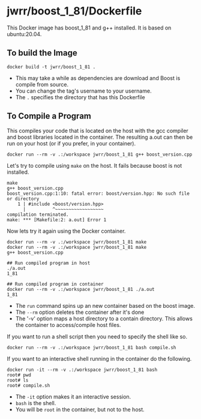 jwrr/boost_1_81/Dockerfile
===========================

This Docker image has boost_1_81 and g++ installed. It is based on 
ubuntu:20.04. 

To build the Image
------------------

```
docker build -t jwrr/boost_1_81 .
```

* This may take a while as dependencies are download and
  Boost is compile from source.
* You can change the tag's username to your username.
* The `.` specifies the directory that has this Dockerfile

To Compile a Program
--------------------

This compiles your code that is located on the host with the gcc compiler
and boost libraries located in the container. The resulting a.out can
then be run on your host (or if you prefer, in your container).

```
docker run --rm -v .:/workspace jwrr/boost_1_81 g++ boost_version.cpp
```

Let's try to compile using `make` on the host. It fails because boost is
not installed.

```
make
g++ boost_version.cpp
boost_version.cpp:1:10: fatal error: boost/version.hpp: No such file or directory
    1 | #include <boost/version.hpp>
      |          ^~~~~~~~~~~~~~~~~~~
compilation terminated.
make: *** [Makefile:2: a.out] Error 1
```

Now lets try it again using the Docker container.

```
docker run --rm -v .:/workspace jwrr/boost_1_81 make
docker run --rm -v .:/workspace jwrr/boost_1_81 make
g++ boost_version.cpp

## Run compiled program in host
./a.out
1_81

## Run compiled program in container
docker run --rm -v .:/workspace jwrr/boost_1_81 ./a.out
1_81

```

* The `run` command spins up an new container based on the
  boost image.
* The `--rm` option deletes the container after it's done
* The '-v' option maps a host directory to a contain directory. This allows the
  container to access/compile host files.

If you want to run a shell script then you need to specify the shell like so.

```
docker run --rm -v .:/workspace jwrr/boost_1_81 bash compile.sh
```

If you want to an interactive shell running in the container do the following.

```
docker run -it --rm -v .:/workspace jwrr/boost_1_81 bash
root# pwd
root# ls
root# compile.sh 
```

* The `-it` option makes it an interactive session.
* `bash` is the shell.
* You will be `root` in the container, but not to the host.
